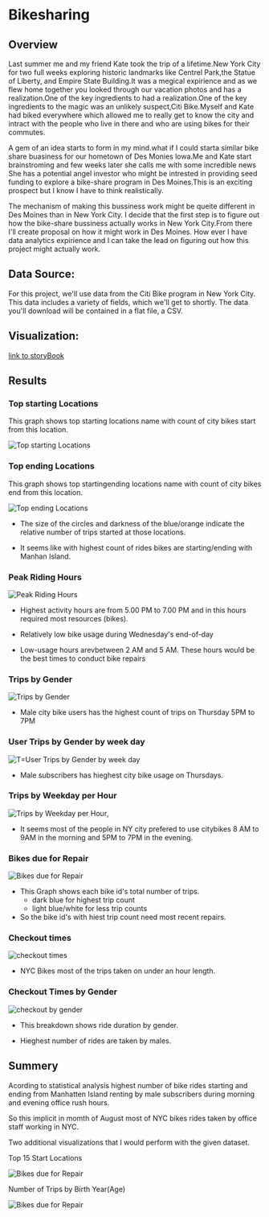 # Bikesharing

## Overview

Last summer me and my friend Kate took the trip of a lifetime.New York City for two full weeks exploring historic landmarks like Centrel Park,the Statue of Liberty, and Empire State Building.It was a megical expirience and as we flew home together you looked through our vacation photos and has a realization.One of the key ingredients to had a realization.One of the key ingredients to the magic was an unlikely suspect,Citi Bike.Myself and Kate had biked everywhere which allowed me to really get to know the city and intract with the people who live in there and who are using bikes for their commutes.

A gem of an idea starts to form in my mind.what if I could starta similar bike share buasiness for our hometown of Des Monies lowa.Me and Kate start brainstroming and few weeks later she calls me with some incredible news She has a potential angel investor who might be intrested in providing seed funding to explore a bike-share program in Des Moines.This is an exciting prospect but I know I have to think realistically.

The mechanism of making this bussiness work might be queite different in Des Moines than in New York City. I decide that the first step is to figure out how the bike-share bussiness actually works in New York City.From there I'll create proposal on how it might work in Des Moines. How ever I have data analytics expirience and I can take the lead on figuring out how this project might actually work.

## Data Source:

For this project, we'll use data from the Citi Bike program in New York City. This data includes a variety of fields, which we'll get to shortly. The data you'll download will be contained in a flat file, a CSV.

## Visualization:
[link to storyBook](https://public.tableau.com/views/BikeAnalysis_16475417477350/BikeAnalysis?:language=en-US&publish=yes&:display_count=n&:origin=viz_share_link)

## Results
### Top starting Locations

This graph shows top starting locations name with count of city bikes start from this location.


![Top starting Locations](https://github.com/helanga/bikesharing/blob/main/images/TopstrtingLoc.PNG)


### Top ending Locations

This graph shows top startingending locations name with count of city bikes end  from this location.

![Top ending Locations](https://github.com/helanga/bikesharing/blob/main/images/TopendingLoc.PNG)

- The size of the circles and darkness of the blue/orange indicate the relative number of trips started at those locations. 

- It seems like with highest count of rides bikes are starting/ending with Manhan Island.

### Peak Riding Hours

![Peak Riding Hours](https://github.com/helanga/bikesharing/blob/main/images/peakridinghours.PNG)

- Highest activity hours are from 5.00 PM to 7.00 PM and in this hours required most resources (bikes).

- Relatively low bike usage during Wednesday's end-of-day

- Low-usage hours  arevbetween 2 AM and 5 AM. These hours would be the best times to conduct bike repairs
### Trips by Gender 

![Trips by Gender](https://github.com/helanga/bikesharing/blob/main/images/TripsbyGender.PNG)

- Male city bike users has the highest count of trips on Thursday 5PM to 7PM

### User Trips by Gender by week day

![T=User Trips by Gender by week day](https://github.com/helanga/bikesharing/blob/main/images/usertripsbyGender.PNG)

- Male subscribers has hieghest city bike usage on Thursdays.


### Trips by Weekday per Hour

![Trips by Weekday per Hour](https://github.com/helanga/bikesharing/blob/main/images/Tripsbyhour.PNG),

- It seems most of the people in NY city prefered to use citybikes 8 AM to 9AM in the morning and 5PM to 7PM in the evening.

### Bikes due for Repair
![Bikes due for Repair](https://github.com/helanga/bikesharing/blob/main/images/BikesRepair.PNG)

- This Graph shows each bike id's total number of trips.
    - dark blue for highest trip count
    - light blue/white for less trip counts
- So the bike id's with hiest trip count need most recent repairs.


### Checkout times

![checkout times](https://github.com/helanga/bikesharing/blob/main/images/checkouttimes.PNG)

- NYC Bikes most of the trips taken on under an hour length.


### Checkout Times by Gender

![checkout by gender](https://github.com/helanga/bikesharing/blob/main/images/checkouttimesGender.PNG)

- This breakdown shows ride duration by gender.

- Hieghest number of rides are taken by males.


## Summery

Acording to statistical analysis highest number of bike rides starting and ending from Manhatten Island renting by male subscribers during morning and evening office rush hours.

So this implicit in momth of August most of NYC bikes rides taken by office staff working in NYC.

Two additional visualizations that I would perform with the given dataset.

Top 15 Start Locations

![Bikes due for Repair](https://github.com/helanga/bikesharing/blob/main/images/top15Strat.PNG)

Number of Trips by Birth Year(Age)

![Bikes due for Repair](https://github.com/helanga/bikesharing/blob/main/images/birthyear.PNG)
 
